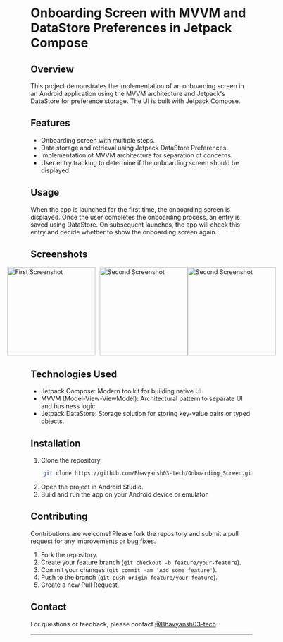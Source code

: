 # Onboarding Screen with MVVM and DataStore Preferences in Jetpack Compose

## Overview

This project demonstrates the implementation of an onboarding screen in an Android application using the MVVM architecture and Jetpack's DataStore for preference storage. The UI is built with Jetpack Compose.


## Features

- Onboarding screen with multiple steps.
- Data storage and retrieval using Jetpack DataStore Preferences.
- Implementation of MVVM architecture for separation of concerns.
- User entry tracking to determine if the onboarding screen should be displayed.



## Usage

When the app is launched for the first time, the onboarding screen is displayed. Once the user completes the onboarding process, an entry is saved using DataStore. On subsequent launches, the app will check this entry and decide whether to show the onboarding screen again.



## Screenshots

<div style="display: flex; justify-content: center; align-items: center;">
    <img src="https://github.com/Bhavyansh03-tech/Camera_App/assets/96388594/1d6b08a2-14b0-4b94-9af1-f0a759c360f4" alt="First Screenshot" style="width: 200px; height: auto; margin-right: 10px;">
    <img src="https://github.com/Bhavyansh03-tech/Onboarding_Screen/assets/96388594/e76effd4-d7e3-44c9-9945-4ae2f89adc23" alt="Second Screenshot" style="width: 200px; height: auto;">
    <img src="https://github.com/Bhavyansh03-tech/Onboarding_Screen/assets/96388594/e76effd4-d7e3-44c9-9945-4ae2f89adc23" alt="Second Screenshot" style="width: 200px; height: auto;">
</div>



## Technologies Used

- Jetpack Compose: Modern toolkit for building native UI.
- MVVM (Model-View-ViewModel): Architectural pattern to separate UI and business logic.
- Jetpack DataStore: Storage solution for storing key-value pairs or typed objects.


## Installation


1. Clone the repository:
```bash
    git clone https://github.com/Bhavyansh03-tech/Onboarding_Screen.git
```
2. Open the project in Android Studio.
3. Build and run the app on your Android device or emulator.


## Contributing

Contributions are welcome! Please fork the repository and submit a pull request for any improvements or bug fixes.

1. Fork the repository.
2. Create your feature branch (`git checkout -b feature/your-feature`).
3. Commit your changes (`git commit -am 'Add some feature'`).
4. Push to the branch (`git push origin feature/your-feature`).
5. Create a new Pull Request.

## Contact

For questions or feedback, please contact [@Bhavyansh03-tech](https://github.com/Bhavyansh03-tech).

---
